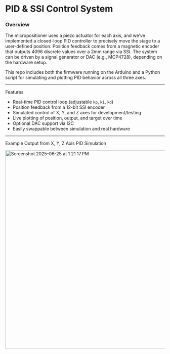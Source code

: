 # PID & SSI Control System

### Overview

The micropositioner uses a piezo actuator for each axis, and we’ve implemented a closed-loop PID controller to precisely move the stage to a user-defined position. Position feedback comes from a magnetic encoder that outputs 4096 discrete values over a 2mm range via SSI. The system can be driven by a signal generator or DAC (e.g., MCP4728), depending on the hardware setup.

This repo includes both the firmware running on the Arduino and a Python script for simulating and plotting PID behavior across all three axes.

---

Features

- Real-time PID control loop (adjustable `kp`, `ki`, `kd`)
- Position feedback from a 12-bit SSI encoder
- Simulated control of X, Y, and Z axes for development/testing
- Live plotting of position, output, and target over time
- Optional DAC support via I2C
- Easily swappable between simulation and real hardware

---
Example Output from X, Y, Z Axis PID Simulation

<img width="628" alt="Screenshot 2025-06-25 at 1 21 17 PM" src="https://github.com/user-attachments/assets/a0e63676-9949-4ae6-bea6-57353fb44f82" />
